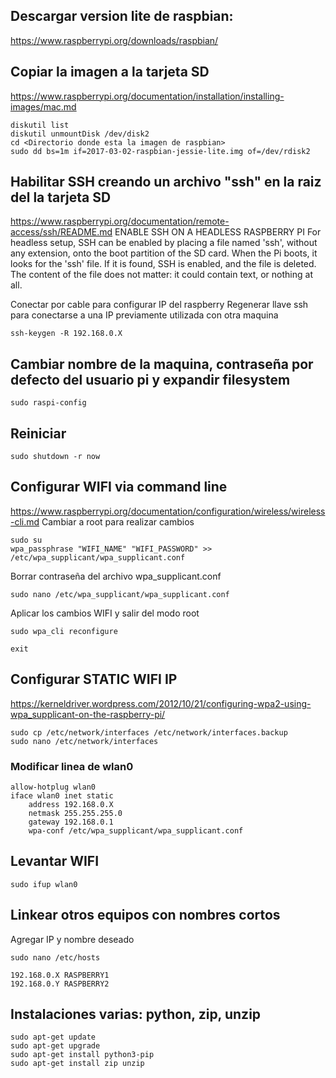 ## Descargar version lite de raspbian:
https://www.raspberrypi.org/downloads/raspbian/

## Copiar la imagen a la tarjeta SD
https://www.raspberrypi.org/documentation/installation/installing-images/mac.md
```
diskutil list
diskutil unmountDisk /dev/disk2
cd <Directorio donde esta la imagen de raspbian>
sudo dd bs=1m if=2017-03-02-raspbian-jessie-lite.img of=/dev/rdisk2
```

## Habilitar SSH creando un archivo "ssh" en la raiz del la tarjeta SD
https://www.raspberrypi.org/documentation/remote-access/ssh/README.md
ENABLE SSH ON A HEADLESS RASPBERRY PI
For headless setup, SSH can be enabled by placing a file named 'ssh', without any extension, onto the boot partition of the SD card. When the Pi boots, it looks for the 'ssh' file. If it is found, SSH is enabled, and the file is deleted. The content of the file does not matter: it could contain text, or nothing at all.


Conectar por cable para configurar IP del raspberry
 Regenerar llave ssh para conectarse a una IP previamente utilizada con otra maquina
```
ssh-keygen -R 192.168.0.X
```

## Cambiar nombre de la maquina, contraseña por defecto del usuario pi y expandir filesystem
```
sudo raspi-config
```

## Reiniciar
```
sudo shutdown -r now
```

## Configurar WIFI via command line
https://www.raspberrypi.org/documentation/configuration/wireless/wireless-cli.md
Cambiar a root para realizar cambios
```
sudo su
wpa_passphrase "WIFI_NAME" "WIFI_PASSWORD" >> /etc/wpa_supplicant/wpa_supplicant.conf
```

Borrar contraseña del archivo wpa_supplicant.conf
```
sudo nano /etc/wpa_supplicant/wpa_supplicant.conf
```

Aplicar los cambios WIFI y salir del modo root
```
sudo wpa_cli reconfigure

exit
```


## Configurar STATIC WIFI IP
https://kerneldriver.wordpress.com/2012/10/21/configuring-wpa2-using-wpa_supplicant-on-the-raspberry-pi/
```
sudo cp /etc/network/interfaces /etc/network/interfaces.backup
sudo nano /etc/network/interfaces
```

### Modificar linea de wlan0
```
allow-hotplug wlan0
iface wlan0 inet static
    address 192.168.0.X
    netmask 255.255.255.0
    gateway 192.168.0.1
    wpa-conf /etc/wpa_supplicant/wpa_supplicant.conf
```

## Levantar WIFI
```
sudo ifup wlan0
```

## Linkear otros equipos con nombres cortos
Agregar IP y nombre deseado
```
sudo nano /etc/hosts

192.168.0.X RASPBERRY1
192.168.0.Y RASPBERRY2
```


## Instalaciones varias: python, zip, unzip
```
sudo apt-get update
sudo apt-get upgrade
sudo apt-get install python3-pip
sudo apt-get install zip unzip
```
